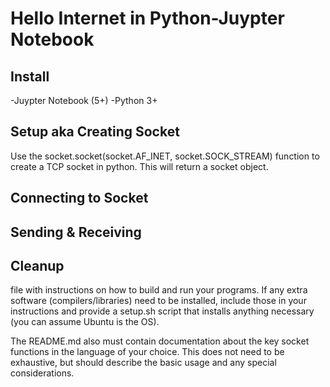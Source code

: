 # Hello Internet in Python-Juypter Notebook  

## Install  
-Juypter Notebook (5+)
-Python 3+  

## Setup aka Creating Socket
Use the socket.socket(socket.AF_INET, socket.SOCK_STREAM) function to create a TCP socket in python. This will return a socket object.

## Connecting to Socket

## Sending & Receiving

## Cleanup  

file with instructions on how to build and run your programs. If any extra software (compilers/libraries) need to be installed, include those in your instructions and provide a setup.sh script that installs anything necessary (you can assume Ubuntu is the OS).

The README.md also must contain documentation about the key socket functions in the language of your choice. This does not need to be exhaustive, but should describe the basic usage and any special considerations.
